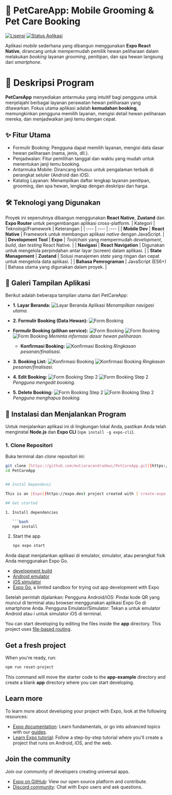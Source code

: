 # 🐾 PetCareApp: Mobile Grooming & Pet Care Booking

[![Lisensi](https://img.shields.io/badge/License-MIT-blue.svg)](https://opensource.org/licenses/MIT)
[![Status Aplikasi](https://img.shields.io/badge/Status-Development-yellowgreen)]()

Aplikasi *mobile* sederhana yang dibangun menggunakan **Expo React Native**, dirancang untuk mempermudah pemilik hewan peliharaan dalam melakukan *booking* layanan *grooming*, penitipan, dan spa hewan langsung dari *smartphone*.

# 📝 Deskripsi Program

**PetCareApp** menyediakan antarmuka yang intuitif bagi pengguna untuk menjelajahi berbagai layanan perawatan hewan peliharaan yang ditawarkan. Fokus utama aplikasi adalah **kemudahan booking**, memungkinkan pengguna memilih layanan, mengisi detail hewan peliharaan mereka, dan menjadwalkan janji temu dengan cepat.

## ✨ Fitur Utama

- Formulir Booking: Pengguna dapat memilih layanan, mengisi data dasar hewan peliharaan (nama, jenis, dll.).
- Penjadwalan: Fitur pemilihan tanggal dan waktu yang mudah untuk menentukan janji temu booking.
- Antarmuka Mobile: Dirancang khusus untuk pengalaman terbaik di perangkat seluler (Android dan iOS).
- Katalog Layanan: Menampilkan daftar lengkap layanan penitipan, grooming, dan spa hewan, lengkap dengan deskripsi dan harga.

## 🛠 Teknologi yang Digunakan

Proyek ini sepenuhnya dibangun menggunakan **React Native**, **Zustand** dan **Expo Router** untuk pengembangan aplikasi cross-platform.
| Kategori | Teknologi/Framework | Keterangan |
| :--- | :--- | :--- |
| **Mobile Dev** | **React Native** | Framework untuk membangun aplikasi *native* dengan JavaScript. |
| **Development Tool** | **Expo** | *Toolchain* yang mempermudah *development*, *build*, dan *testing* React Native. |
| **Navigasi** | **React Navigation** | Digunakan untuk mengelola perpindahan antar layar (screen) dalam aplikasi. |
| **State Management** | **Zustand** | Solusi manajemen *state* yang ringan dan cepat untuk mengelola data aplikasi. |
| **Bahasa Pemrograman** | JavaScript (ES6+) | Bahasa utama yang digunakan dalam proyek. |

## 📸 Galeri Tampilan Aplikasi

Berikut adalah beberapa tampilan utama dari PetCareApp:

* **1. Layar Beranda:**
    ![Layar Beranda Aplikasi](assets/screenshot/homebookinglist.jpg)
    *Menampilkan navigasi utama.*

* **2. Formulir Booking (Data Hewan):**
    ![Form Booking](assets/screenshot/booking.jpg)

* **Formulir Booking (pilihan service):**
    ![Form Booking](assets/screenshot/booking1.jpg)
    ![Form Booking](assets/screenshot/booking2.jpg)
    ![Form Booking](assets/screenshot/booking3.jpg)
     *Meminta informasi dasar hewan peliharaan.*

  * **Konfirmasi Booking:**
    ![Konfirmasi Booking](assets/screenshot/suksesbooking.jpg)
    *Ringkasan pesanan/finalisasi.*

* **3. Booking List:**
    ![Konfirmasi Booking](assets/screenshot/bookinglist.jpg)
    ![Konfirmasi Booking](assets/screenshot/bookinglist2.jpg)
    *Ringkasan pesanan/finalisasi.*

* **4. Edit Booking:**
    ![Form Booking Step 2](assets/screenshot/editbooking.jpg)
    ![Form Booking Step 2](assets/screenshot/animasieditbooking.jpg)
    *Pengguna mengedit booking.*

* **5. Delete Booking:**
    ![Form Booking Step 2](assets/screenshot/delete.jpg)
    ![Form Booking Step 2](assets/screenshot/confirmdelete.jpg)
    *Pengguna menghapus booking.*


## 🚀 Instalasi dan Menjalankan Program

Untuk menjalankan aplikasi ini di lingkungan lokal Anda, pastikan Anda telah menginstal **Node.js** dan **Expo CLI** (`npm install -g expo-cli`).

### 1. Clone Repositori
Buka terminal dan *clone* repositori ini:

```bash
git clone [https://github.com/mutiaracandradewi/PetCareApp.git](https://github.com/mutiaracandradewi/PetCareApp.git)
cd PetCareApp


## Instal Dependensi

This is an [Expo](https://expo.dev) project created with [`create-expo-app`](https://www.npmjs.com/package/create-expo-app).

## Get started

1. Install dependencies

   ```bash
   npm install
   ```

2. Start the app

   ```bash
   npx expo start
   ```

Anda dapat menjalankan aplikasi di emulator, simulator, atau perangkat fisik Anda menggunakan Expo Go.

- [development build](https://docs.expo.dev/develop/development-builds/introduction/)
- [Android emulator](https://docs.expo.dev/workflow/android-studio-emulator/)
- [iOS simulator](https://docs.expo.dev/workflow/ios-simulator/)
- [Expo Go](https://expo.dev/go), a limited sandbox for trying out app development with Expo

Setelah perintah dijalankan:
Pengguna Android/iOS: Pindai kode QR yang muncul di terminal atau browser menggunakan aplikasi Expo Go di smartphone Anda.
Pengguna Emulator/Simulator: Tekan a untuk emulator Android atau i untuk simulator iOS di terminal.

You can start developing by editing the files inside the **app** directory. This project uses [file-based routing](https://docs.expo.dev/router/introduction).

## Get a fresh project

When you're ready, run:

```bash
npm run reset-project
```

This command will move the starter code to the **app-example** directory and create a blank **app** directory where you can start developing.

## Learn more

To learn more about developing your project with Expo, look at the following resources:

- [Expo documentation](https://docs.expo.dev/): Learn fundamentals, or go into advanced topics with our [guides](https://docs.expo.dev/guides).
- [Learn Expo tutorial](https://docs.expo.dev/tutorial/introduction/): Follow a step-by-step tutorial where you'll create a project that runs on Android, iOS, and the web.

## Join the community

Join our community of developers creating universal apps.

- [Expo on GitHub](https://github.com/expo/expo): View our open source platform and contribute.
- [Discord community](https://chat.expo.dev): Chat with Expo users and ask questions.
